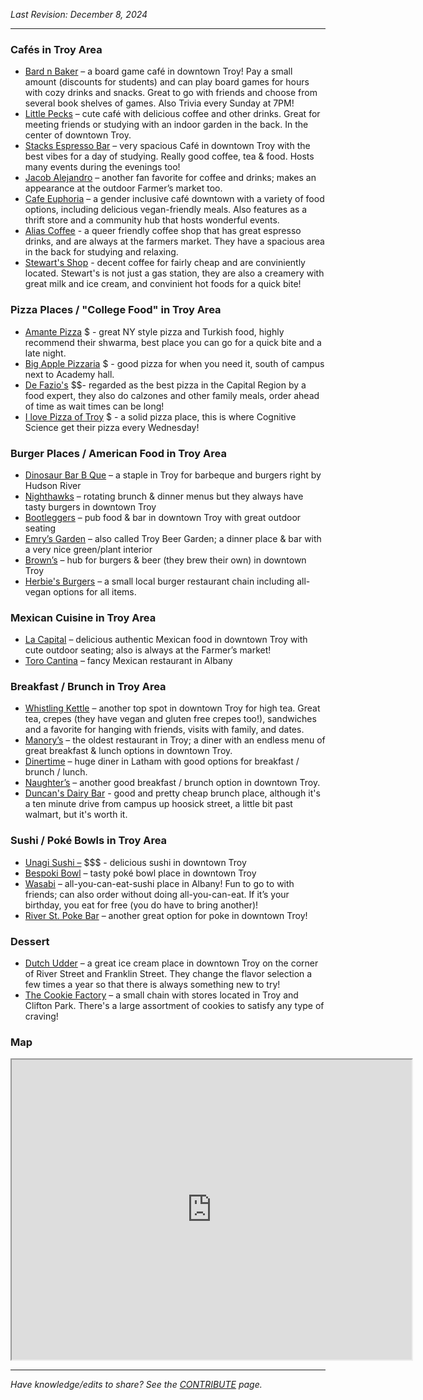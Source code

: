 _Last Revision: December 8, 2024_

---
### Cafés in Troy Area
- [Bard n Baker](https://www.bardandbaker.com/) – a board game café in downtown Troy! Pay a small amount (discounts for students) and can play board games for hours with cozy drinks and snacks. Great to go with friends and choose from several book shelves of games. Also Trivia every Sunday at 7PM!
- [Little Pecks](https://www.clarkhousehospitality.com/littlepecks) – cute café with delicious coffee and other drinks. Great for meeting friends or studying with an indoor garden in the back. In the center of downtown Troy.
- [Stacks Espresso Bar](https://www.stacksespresso.com/) – very spacious Café in downtown Troy with the best vibes for a day of studying. Really good coffee, tea & food. Hosts many events during the evenings too!
- [Jacob Alejandro](https://www.jacobalejandro.com/) – another fan favorite for coffee and drinks; makes an appearance at the outdoor Farmer’s market too.
- [Cafe Euphoria](https://www.cafeeuphoria.org/) – a gender inclusive café downtown with a variety of food options, including delicious vegan-friendly meals. Also features as a thrift store and a community hub that hosts wonderful events.
- [Alias Coffee](https://www.aliascoffee.com/) - a queer friendly coffee shop that has great espresso drinks, and are always at the farmers market. They have a spacious area in the back for studying and relaxing. 
- [Stewart's Shop](https://locations.stewartsshops.com) - decent coffee for fairly cheap and are conviniently located. Stewart's is not just a gas station, they are also a creamery with great milk and ice cream, and convinient hot foods for a quick bite! 

### Pizza Places / "College Food" in Troy Area
- [Amante Pizza](https://amantepizzany.square.site/) $ - great NY style pizza and Turkish food, highly recommend their shwarma, best place you can go for a quick bite and a late night. 
- [Big Apple Pizzaria](http://www.bigapplepizzatroy.com/) $ - good pizza for when you need it, south of campus next to Academy hall. 
- [De Fazio's](https://defaziospizza.com/order-troy) $$- regarded as the best pizza in the Capital Region by a food expert, they also do calzones and other family meals, order ahead of time as wait times can be long!
- [I love Pizza of Troy](https://www.ilovenewyorkpizzzany.com/) $ - a solid pizza place, this is where Cognitive Science get their pizza every Wednesday!

    
### Burger Places / American Food in Troy Area
- [Dinosaur Bar B Que](https://dinosaurbarbque.com/locations/troy) – a staple in Troy for barbeque and burgers right by Hudson River
- [Nighthawks](https://www.nighthawkstroy.com/fullmenu) – rotating brunch & dinner menus but they always have tasty burgers in downtown Troy
- [Bootleggers](https://bootleggerstroy.com/) – pub food & bar in downtown Troy with great outdoor seating
- [Emry’s Garden](https://emrysgarden.com/) – also called Troy Beer Garden; a dinner place & bar with a very nice green/plant interior
- [Brown’s](https://www.brownsbrewing.com/) – hub for burgers & beer (they brew their own) in downtown Troy
- [Herbie's Burgers](https://www.herbiesburgers.com/) – a small local burger restaurant chain including all-vegan options for all items.
    
### Mexican Cuisine in Troy Area
- [La Capital](https://www.lacapitaltaquerias.com/troylocation) – delicious authentic Mexican food in downtown Troy with cute outdoor seating; also is always at the Farmer’s market!
- [Toro Cantina](https://www.torocantina.com/) – fancy Mexican restaurant in Albany
        
### Breakfast / Brunch in Troy Area
- [Whistling Kettle](https://www.thewhistlingkettle.com/pages/whistling-kettle-troy) – another top spot in downtown Troy for high tea. Great tea, crepes (they have vegan and gluten free crepes too!), sandwiches and a favorite for hanging with friends, visits with family, and dates.
- [Manory’s](https://www.toasttab.com/local/order/manorys-restaurant/r-4e77474b-0d2a-450b-908d-86eed948ab34) – the oldest restaurant in Troy; a diner with an endless menu of great breakfast & lunch options in downtown Troy.
- [Dinertime](https://dinertimeny.com/) – huge diner in Latham with good options for breakfast / brunch / lunch.
- [Naughter’s](https://www.naughters.com/) – another good breakfast / brunch option in downtown Troy.
- [Duncan's Dairy Bar](https://www.duncansdairybar.com/) - good and pretty cheap brunch place, although it's a ten minute drive from campus up hoosick street, a little bit past walmart, but it's worth it. 
        
### Sushi / Poké Bowls in Troy Area
- [Unagi Sushi –](https://unagitroyny.com/) $$$ - delicious sushi in downtown Troy
- [Bespoki Bowl](https://bespokibowl.com/) – tasty poké bowl place in downtown Troy
- [Wasabi](https://www.wasabialbanyny.com/) – all-you-can-eat-sushi place in Albany! Fun to go to with friends; can also order without doing all-you-can-eat. If it’s your birthday, you eat for free (you do have to bring another)!
- [River St. Poke Bar](https://riverstpokebar.com/) – another great option for poke in downtown Troy!

### Dessert
- [Dutch Udder](https://www.dutchudder518.com/) – a great ice cream place in downtown Troy on the corner of River Street  and Franklin Street. They change the flavor selection a few times a year so that there is always something new to try!
- [The Cookie Factory](https://thecookiefactoryny.com/) – a small chain with stores located in Troy and Clifton Park. There's a large assortment of cookies to satisfy any type of craving!


### Map

<iframe src="https://www.google.com/maps/d/embed?mid=1HKYV11sbu0roYYIidJ2Eu9IjLk-1-KU&ehbc=2E312F" width="640" height="480"></iframe>


---
_Have knowledge/edits to share? See the [CONTRIBUTE](../CONTRIBUTE.md) page._
